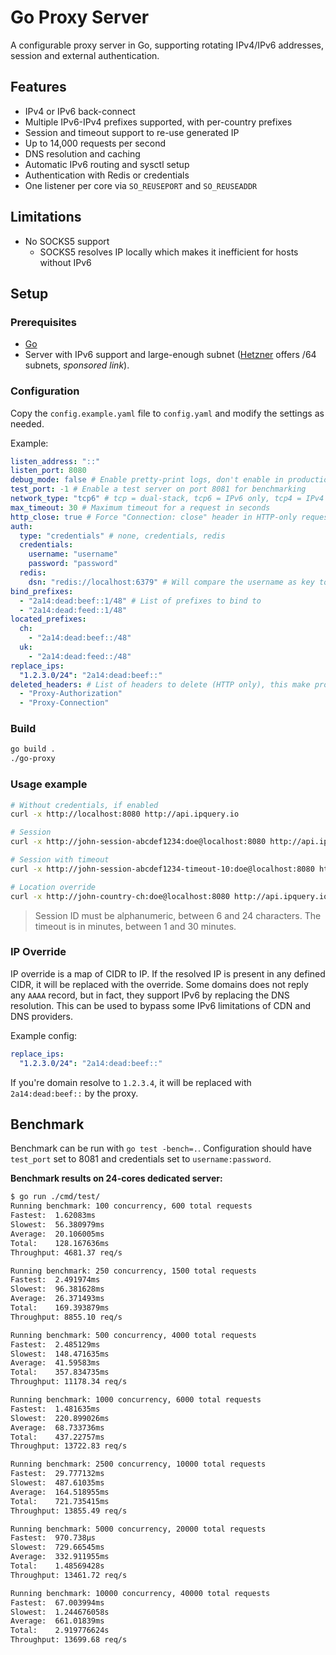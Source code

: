 # Go Proxy Server

A configurable proxy server in Go, supporting rotating IPv4/IPv6 addresses, session and external authentication.

## Features

- IPv4 or IPv6 back-connect
- Multiple IPv6-IPv4 prefixes supported, with per-country prefixes
- Session and timeout support to re-use generated IP
- Up to 14,000 requests per second
- DNS resolution and caching
- Automatic IPv6 routing and sysctl setup
- Authentication with Redis or credentials
- One listener per core via `SO_REUSEPORT` and `SO_REUSEADDR`

## Limitations

- No SOCKS5 support
  - SOCKS5 resolves IP locally which makes it inefficient for hosts without IPv6

## Setup

### Prerequisites

- [Go](https://golang.org/dl/)
- Server with IPv6 support and large-enough subnet ([Hetzner](https://hetzner.cloud/?ref=BV2rohR8OBWQ) offers /64 subnets, *sponsored link*).

### Configuration

Copy the `config.example.yaml` file to `config.yaml` and modify the settings as needed.

Example:
```yaml
listen_address: "::"
listen_port: 8080
debug_mode: false # Enable pretty-print logs, don't enable in production
test_port: -1 # Enable a test server on port 8081 for benchmarking
network_type: "tcp6" # tcp = dual-stack, tcp6 = IPv6 only, tcp4 = IPv4 only
max_timeout: 30 # Maximum timeout for a request in seconds
http_close: true # Force "Connection: close" header in HTTP-only requests (faster)
auth:
  type: "credentials" # none, credentials, redis
  credentials:
    username: "username"
    password: "password"
  redis:
    dsn: "redis://localhost:6379" # Will compare the username as key to the password
bind_prefixes:
  - "2a14:dead:beef::1/48" # List of prefixes to bind to
  - "2a14:dead:feed::1/48"
located_prefixes:
  ch:
    - "2a14:dead:beef::/48"
  uk:
    - "2a14:dead:feed::/48"
replace_ips:
  "1.2.3.0/24": "2a14:dead:beef::"
deleted_headers: # List of headers to delete (HTTP only), this make proxy anonymous
  - "Proxy-Authorization"
  - "Proxy-Connection"
```

### Build

```bash
go build .
./go-proxy
```

### Usage example

```bash
# Without credentials, if enabled
curl -x http://localhost:8080 http://api.ipquery.io

# Session
curl -x http://john-session-abcdef1234:doe@localhost:8080 http://api.ipquery.io

# Session with timeout
curl -x http://john-session-abcdef1234-timeout-10:doe@localhost:8080 http://api.ipquery.io

# Location override
curl -x http://john-country-ch:doe@localhost:8080 http://api.ipquery.io
```

> Session ID must be alphanumeric, between 6 and 24 characters.
> The timeout is in minutes, between 1 and 30 minutes.

### IP Override

IP override is a map of CIDR to IP.
If the resolved IP is present in any defined CIDR, it will be replaced with the override.
Some domains does not reply any `AAAA` record, but in fact, they support IPv6 by replacing the DNS resolution.
This can be used to bypass some IPv6 limitations of CDN and DNS providers.

Example config:
```yaml
replace_ips:
  "1.2.3.0/24": "2a14:dead:beef::"
```

If you're domain resolve to `1.2.3.4`, it will be replaced with `2a14:dead:beef::` by the proxy.


## Benchmark

Benchmark can be run with `go test -bench=.`. Configuration should have `test_port` set to 8081 and credentials
set to `username:password`.

**Benchmark results on 24-cores dedicated server:**
```sh
$ go run ./cmd/test/
Running benchmark: 100 concurrency, 600 total requests
Fastest:  1.62083ms
Slowest:  56.380979ms
Average:  20.106005ms
Total:    128.167636ms
Throughput: 4681.37 req/s

Running benchmark: 250 concurrency, 1500 total requests
Fastest:  2.491974ms
Slowest:  96.381628ms
Average:  26.371493ms
Total:    169.393879ms
Throughput: 8855.10 req/s

Running benchmark: 500 concurrency, 4000 total requests
Fastest:  2.485129ms
Slowest:  148.471635ms
Average:  41.59583ms
Total:    357.834735ms
Throughput: 11178.34 req/s

Running benchmark: 1000 concurrency, 6000 total requests
Fastest:  1.481635ms
Slowest:  220.899026ms
Average:  68.733736ms
Total:    437.22757ms
Throughput: 13722.83 req/s

Running benchmark: 2500 concurrency, 10000 total requests
Fastest:  29.777132ms
Slowest:  487.61035ms
Average:  164.518955ms
Total:    721.735415ms
Throughput: 13855.49 req/s

Running benchmark: 5000 concurrency, 20000 total requests
Fastest:  970.738µs
Slowest:  729.66545ms
Average:  332.911955ms
Total:    1.48569428s
Throughput: 13461.72 req/s

Running benchmark: 10000 concurrency, 40000 total requests
Fastest:  67.003994ms
Slowest:  1.244676058s
Average:  661.01839ms
Total:    2.919776624s
Throughput: 13699.68 req/s
```